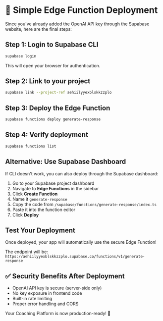 # 🚀 Simple Edge Function Deployment

Since you've already added the OpenAI API key through the Supabase website, here are the final steps:

## Step 1: Login to Supabase CLI
```bash
supabase login
```
This will open your browser for authentication.

## Step 2: Link to your project
```bash
supabase link --project-ref aehiilyyexblskkzzplo
```

## Step 3: Deploy the Edge Function
```bash
supabase functions deploy generate-response
```

## Step 4: Verify deployment
```bash
supabase functions list
```

## Alternative: Use Supabase Dashboard

If CLI doesn't work, you can also deploy through the Supabase dashboard:

1. Go to your Supabase project dashboard
2. Navigate to **Edge Functions** in the sidebar
3. Click **Create Function**
4. Name it `generate-response`
5. Copy the code from `/supabase/functions/generate-response/index.ts`
6. Paste it into the function editor
7. Click **Deploy**

## Test Your Deployment

Once deployed, your app will automatically use the secure Edge Function! 

The endpoint will be:
`https://aehiilyyexblskkzzplo.supabase.co/functions/v1/generate-response`

## ✅ Security Benefits After Deployment

- OpenAI API key is secure (server-side only)
- No key exposure in frontend code
- Built-in rate limiting
- Proper error handling and CORS

Your Coaching Platform is now production-ready! 🎉